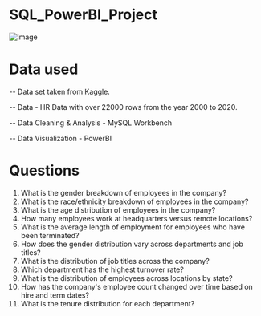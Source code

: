 # SQL_PowerBI_Project
![image](https://github.com/vans10/SQL_PowerBI_Project/assets/145096406/724febcd-2a3d-4a0b-ab22-af90521e7e25)

# Data used
-- Data set taken from Kaggle.

 -- Data - HR Data with over 22000 rows from the year 2000 to 2020.

-- Data Cleaning & Analysis - MySQL Workbench

-- Data Visualization - PowerBI

# Questions

1.	What is the gender breakdown of employees in the company?
2.	What is the race/ethnicity breakdown of employees in the company?
3.	What is the age distribution of employees in the company?
4.	How many employees work at headquarters versus remote locations?
5.	What is the average length of employment for employees who have been terminated?
6.	How does the gender distribution vary across departments and job titles?
7.	What is the distribution of job titles across the company?
8.	Which department has the highest turnover rate?
9.	What is the distribution of employees across locations by state?
10.	How has the company's employee count changed over time based on hire and term dates?
11.	What is the tenure distribution for each department?

